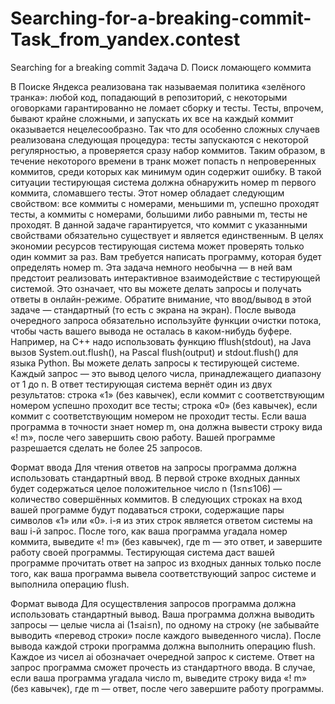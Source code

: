 # Searching-for-a-breaking-commit-Task_from_yandex.contest
Searching for a breaking commit
Задача D. Поиск ломающего коммита

В Поиске Яндекса реализована так называемая политика «зелёного транка»: любой код, попадающий в репозиторий, с некоторыми оговорками гарантированно не ломает сборку и тесты.
Тесты, впрочем, бывают крайне сложными, и запускать их все на каждый коммит оказывается нецелесообразно. Так что для особенно сложных случаев реализована следующая процедура: тесты запускаются с некоторой регулярностью, а проверяется сразу набор коммитов. Таким образом, в течение некоторого времени в транк может попасть n  непроверенных коммитов, среди которых как минимум один содержит ошибку. В такой ситуации тестирующая система должна обнаружить номер 
m  первого коммита, сломавшего тесты. Этот номер обладает следующим свойством: все коммиты с номерами, меньшими m, успешно проходят тесты, а коммиты с номерами, большими либо равными m, тесты не проходят. В данной задаче гарантируется, что коммит с указанными свойствами обязательно существует и является единственным.
В целях экономии ресурсов тестирующая система может проверять только один коммит за раз. Вам требуется написать программу, которая будет определять номер m. Эта задача немного необычна — в ней вам предстоит реализовать интерактивное взаимодействие с тестирующей системой. Это означает, что вы можете делать запросы и получать ответы в онлайн-режиме. Обратите внимание, что ввод/вывод в этой задаче — стандартный (то есть с экрана на экран). После вывода очередного запроса обязательно используйте функции очистки потока, чтобы часть вашего вывода не осталась в каком-нибудь буфере. Например, на С++ надо использовать функцию fflush(stdout), на Java вызов System.out.flush(), на Pascal flush(output) и stdout.flush() для языка Python.
Вы можете делать запросы к тестирующей системе. Каждый запрос — это вывод целого числа, принадлежащего диапазону от 1 до n. В ответ тестирующая система вернёт один из двух результатов:
строка «1» (без кавычек), если коммит с соответствующим номером успешно проходит все тесты;
строка «0» (без кавычек), если коммит с соответствующим номером не проходит тесты.
Если ваша программа в точности знает номер m, она должна вывести строку вида «! m», после чего завершить свою работу.
Вашей программе разрешается сделать не более 25 запросов. 

Формат ввода
Для чтения ответов на запросы программа должна использовать стандартный ввод.
В первой строке входных данных будет содержаться целое положительное число n (1≤n≤106) — количество совершённых коммитов. В следующих строках на вход вашей программе будут подаваться строки, содержащие пары символов «1» или «0». i-я из этих строк является ответом системы на ваш i-й запрос. После того, как ваша программа угадала номер коммита, выведите «! m» (без кавычек), где m — это ответ, и завершите работу своей программы.
Тестирующая система даст вашей программе прочитать ответ на запрос из входных данных только после того, как ваша программа вывела соответствующий запрос системе и выполнила операцию flush.

Формат вывода
Для осуществления запросов программа должна использовать стандартный вывод.
Ваша программа должна выводить запросы — целые числа ai (1≤ai≤n), по одному на строку (не забывайте выводить «перевод строки» после каждого выведенного числа). После вывода каждой строки программа должна выполнить операцию flush.
Каждое из чисел ai обозначает очередной запрос к системе. Ответ на запрос программа сможет прочесть из стандартного ввода. В случае, если ваша программа угадала число m, выведите строку вида «! m» (без кавычек), где m — ответ, после чего завершите работу программы.
